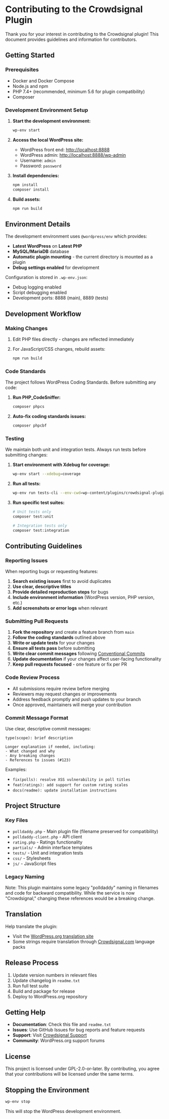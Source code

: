 # Contributing to the Crowdsignal Plugin

Thank you for your interest in contributing to the Crowdsignal plugin! This document provides guidelines and information for contributors.

## Getting Started

### Prerequisites

- Docker and Docker Compose
- Node.js and npm
- PHP 7.4+ (recommended, minimum 5.6 for plugin compatibility)
- Composer

### Development Environment Setup

1. **Start the development environment:**

   ```bash
   wp-env start
   ```

2. **Access the local WordPress site:**

   - WordPress front end: <http://localhost:8888>
   - WordPress admin: <http://localhost:8888/wp-admin>
   - Username: `admin`
   - Password: `password`

3. **Install dependencies:**

   ```bash
   npm install
   composer install
   ```

4. **Build assets:**

   ```bash
   npm run build
   ```

## Environment Details

The development environment uses `@wordpress/env` which provides:

- **Latest WordPress** on **Latest PHP**
- **MySQL/MariaDB** database
- **Automatic plugin mounting** - the current directory is mounted as a plugin
- **Debug settings enabled** for development

Configuration is stored in `.wp-env.json`:

- Debug logging enabled
- Script debugging enabled
- Development ports: 8888 (main), 8889 (tests)

## Development Workflow

### Making Changes

1. Edit PHP files directly - changes are reflected immediately
2. For JavaScript/CSS changes, rebuild assets:

   ```bash
   npm run build
   ```

### Code Standards

The project follows WordPress Coding Standards. Before submitting any code:

1. **Run PHP_CodeSniffer:**

   ```bash
   composer phpcs
   ```

2. **Auto-fix coding standards issues:**

   ```bash
   composer phpcbf
   ```

### Testing

We maintain both unit and integration tests. Always run tests before submitting changes:

1. **Start environment with Xdebug for coverage:**

   ```bash
   wp-env start --xdebug=coverage
   ```

2. **Run all tests:**

   ```bash
   wp-env run tests-cli --env-cwd=wp-content/plugins/crowdsignal-plugin composer test
   ```

3. **Run specific test suites:**

   ```bash
   # Unit tests only
   composer test:unit
   
   # Integration tests only
   composer test:integration
   ```

## Contributing Guidelines

### Reporting Issues

When reporting bugs or requesting features:

1. **Search existing issues** first to avoid duplicates
2. **Use clear, descriptive titles**
3. **Provide detailed reproduction steps** for bugs
4. **Include environment information** (WordPress version, PHP version, etc.)
5. **Add screenshots or error logs** when relevant

### Submitting Pull Requests

1. **Fork the repository** and create a feature branch from `main`
2. **Follow the coding standards** outlined above
3. **Write or update tests** for your changes
4. **Ensure all tests pass** before submitting
5. **Write clear commit messages** following [Conventional Commits](https://www.conventionalcommits.org/)
6. **Update documentation** if your changes affect user-facing functionality
7. **Keep pull requests focused** - one feature or fix per PR

### Code Review Process

- All submissions require review before merging
- Reviewers may request changes or improvements
- Address feedback promptly and push updates to your branch
- Once approved, maintainers will merge your contribution

### Commit Message Format

Use clear, descriptive commit messages:

```text
type(scope): brief description

Longer explanation if needed, including:
- What changed and why
- Any breaking changes
- References to issues (#123)
```

Examples:

- `fix(polls): resolve XSS vulnerability in poll titles`
- `feat(ratings): add support for custom rating scales`
- `docs(readme): update installation instructions`

## Project Structure

### Key Files

- `polldaddy.php` - Main plugin file (filename preserved for compatibility)
- `polldaddy-client.php` - API client
- `rating.php` - Ratings functionality
- `partials/` - Admin interface templates
- `tests/` - Unit and integration tests
- `css/` - Stylesheets
- `js/` - JavaScript files

### Legacy Naming

Note: This plugin maintains some legacy "polldaddy" naming in filenames and code for backward compatibility. While the service is now "Crowdsignal," changing these references would be a breaking change.

## Translation

Help translate the plugin:

- Visit the [WordPress.org translation site](http://translate.wordpress.com/projects/polldaddy/plugin)
- Some strings require translation through [Crowdsignal.com](https://crowdsignal.com/) language packs

## Release Process

1. Update version numbers in relevant files
2. Update changelog in `readme.txt`
3. Run full test suite
4. Build and package for release
5. Deploy to WordPress.org repository

## Getting Help

- **Documentation**: Check this file and `readme.txt`
- **Issues**: Use GitHub Issues for bug reports and feature requests
- **Support**: Visit [Crowdsignal Support](https://crowdsignal.com/support/)
- **Community**: WordPress.org support forums

## License

This project is licensed under GPL-2.0-or-later. By contributing, you agree that your contributions will be licensed under the same terms.

## Stopping the Environment

```bash
wp-env stop
```

This will stop the WordPress development environment.
